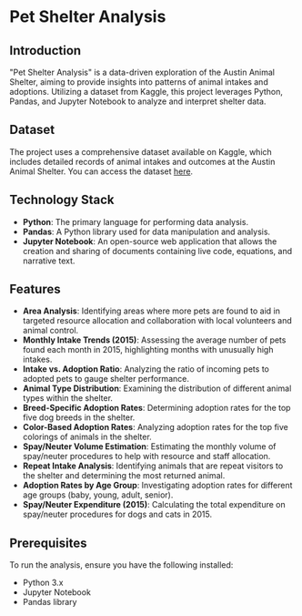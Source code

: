 # Pet Shelter Analysis

## Introduction
"Pet Shelter Analysis" is a data-driven exploration of the Austin Animal Shelter, aiming to provide insights into patterns of animal intakes and adoptions. Utilizing a dataset from Kaggle, this project leverages Python, Pandas, and Jupyter Notebook to analyze and interpret shelter data.

## Dataset
The project uses a comprehensive dataset available on Kaggle, which includes detailed records of animal intakes and outcomes at the Austin Animal Shelter. You can access the dataset [here](https://www.kaggle.com/datasets/aaronschlegel/austin-animal-center-shelter-intakes-and-outcomes).

## Technology Stack
- **Python**: The primary language for performing data analysis.
- **Pandas**: A Python library used for data manipulation and analysis.
- **Jupyter Notebook**: An open-source web application that allows the creation and sharing of documents containing live code, equations, and narrative text.

## Features
- **Area Analysis**: Identifying areas where more pets are found to aid in targeted resource allocation and collaboration with local volunteers and animal control.
- **Monthly Intake Trends (2015)**: Assessing the average number of pets found each month in 2015, highlighting months with unusually high intakes.
- **Intake vs. Adoption Ratio**: Analyzing the ratio of incoming pets to adopted pets to gauge shelter performance.
- **Animal Type Distribution**: Examining the distribution of different animal types within the shelter.
- **Breed-Specific Adoption Rates**: Determining adoption rates for the top five dog breeds in the shelter.
- **Color-Based Adoption Rates**: Analyzing adoption rates for the top five colorings of animals in the shelter.
- **Spay/Neuter Volume Estimation**: Estimating the monthly volume of spay/neuter procedures to help with resource and staff allocation.
- **Repeat Intake Analysis**: Identifying animals that are repeat visitors to the shelter and determining the most returned animal.
- **Adoption Rates by Age Group**: Investigating adoption rates for different age groups (baby, young, adult, senior).
- **Spay/Neuter Expenditure (2015)**: Calculating the total expenditure on spay/neuter procedures for dogs and cats in 2015.


## Prerequisites
To run the analysis, ensure you have the following installed:
- Python 3.x
- Jupyter Notebook
- Pandas library
